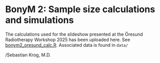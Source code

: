 # BonyM 2: Sample size calculations and simulations
The calculations used for the slideshow presented at the Öresund Radiotherapy Workshop 2025 has been uploaded here.
See [bonym2_oresund_calc.R](bonym2_oresund_calc.R). Associated data is found in `data/`

/Sebastian Krog, M.D.
